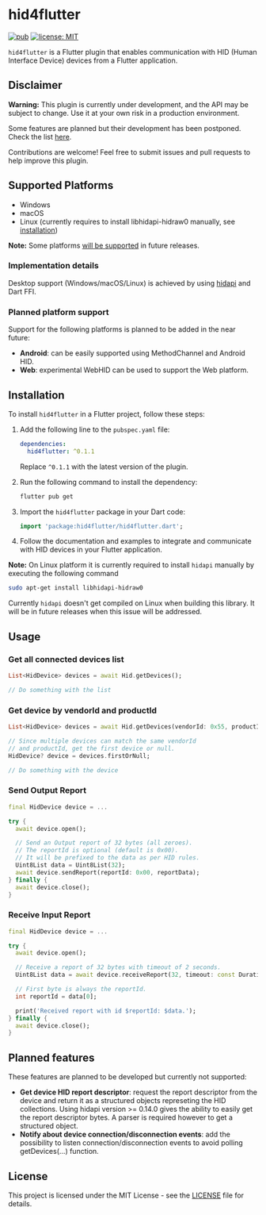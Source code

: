 # hid4flutter

[![pub](https://img.shields.io/badge/pub-0.1.1-blue)](https://pub.dev/packages/hid4flutter)
[![license: MIT](https://img.shields.io/badge/License-MIT-purple.svg)](https://opensource.org/licenses/MIT)

`hid4flutter` is a Flutter plugin that enables communication with HID (Human Interface Device) devices from a Flutter application.

## Disclaimer

**Warning:** This plugin is currently under development, and the API may be subject to change. Use it at your own risk in a production environment.

Some features are planned but their development has been postponed. Check the list [here](#planned-features).

Contributions are welcome! Feel free to submit issues and pull requests to help improve this plugin.

## Supported Platforms

- Windows
- macOS
- Linux (currently requires to install libhidapi-hidraw0 manually, see [installation](#installation))

**Note:** Some platforms [will be supported](#planned-platform-support) in future releases.

### Implementation details

Desktop support (Windows/macOS/Linux) is achieved by using [hidapi](https://github.com/libusb/hidapi) and Dart FFI.

### Planned platform support

Support for the following platforms is planned to be added in the near future:

- **Android**: can be easily supported using MethodChannel and Android HID.
- **Web**: experimental WebHID can be used to support the Web platform.

## Installation

To install `hid4flutter` in a Flutter project, follow these steps:

1. Add the following line to the `pubspec.yaml` file:

    ```yaml
    dependencies:
      hid4flutter: ^0.1.1
    ```

    Replace `^0.1.1` with the latest version of the plugin.

2. Run the following command to install the dependency:

    ```bash
    flutter pub get
    ```

3. Import the `hid4flutter` package in your Dart code:

    ```dart
    import 'package:hid4flutter/hid4flutter.dart';
    ```

4. Follow the documentation and examples to integrate and communicate with HID devices in your Flutter application.


**Note:** On Linux platform it is currently required to install `hidapi` manually by executing the following command

```bash
sudo apt-get install libhidapi-hidraw0
```

Currently `hidapi` doesn't get compiled on Linux when building this library. It will be in future releases when this
issue will be addressed.

## Usage

### Get all connected devices list

```dart
List<HidDevice> devices = await Hid.getDevices();

// Do something with the list
```

### Get device by vendorId and productId

```dart
List<HidDevice> devices = await Hid.getDevices(vendorId: 0x55, productId: 0x13);

// Since multiple devices can match the same vendorId 
// and productId, get the first device or null.
HidDevice? device = devices.firstOrNull;

// Do something with the device
```

### Send Output Report

```dart
final HidDevice device = ...

try {
  await device.open();

  // Send an Output report of 32 bytes (all zeroes).
  // The reportId is optional (default is 0x00).
  // It will be prefixed to the data as per HID rules.
  Uint8List data = Uint8List(32);
  await device.sendReport(reportId: 0x00, reportData);
} finally {
  await device.close();
}
```

### Receive Input Report

```dart
final HidDevice device = ...

try {
  await device.open();

  // Receive a report of 32 bytes with timeout of 2 seconds.
  Uint8List data = await device.receiveReport(32, timeout: const Duration(seconds: 2));

  // First byte is always the reportId.
  int reportId = data[0];

  print('Received report with id $reportId: $data.');
} finally {
  await device.close();
}
```

## Planned features

These features are planned to be developed but currently not supported:

- **Get device HID report descriptor**: request the report descriptor from the device
  and return it as a structured objects represeting the HID collections.
  Using hidapi version >= 0.14.0 gives the ability to easily get
  the report descriptor bytes. A parser is required however to get a
  structured object.
- **Notify about device connection/disconnection events**: add the possibility to
  listen connection/disconnection events to avoid polling getDevices(...) function.

## License

This project is licensed under the MIT License - see the [LICENSE](LICENSE) file for details.
